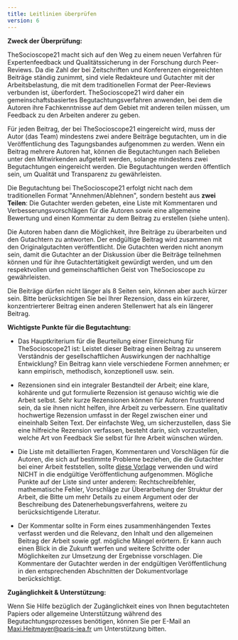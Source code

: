 ```yaml
---
title: Leitlinien überprüfen
version: 6
---
```


**Zweck der Überprüfung:**

TheSocioscope21 macht sich auf den Weg zu einem neuen Verfahren für Expertenfeedback und Qualitätssicherung in der Forschung durch Peer-Reviews. Da die Zahl der bei Zeitschriften und Konferenzen eingereichten Beiträge ständig zunimmt, sind viele Redakteure und Gutachter mit der Arbeitsbelastung, die mit dem traditionellen Format der Peer-Reviews verbunden ist, überfordert. TheSocioscope21 wird daher ein gemeinschaftsbasiertes Begutachtungsverfahren anwenden, bei dem die Autoren ihre Fachkenntnisse auf dem Gebiet mit anderen teilen müssen, um Feedback zu den Arbeiten anderer zu geben.

Für jeden Beitrag, der bei TheSocioscope21 eingereicht wird, muss der Autor (das Team) mindestens zwei andere Beiträge begutachten, um in die Veröffentlichung des Tagungsbandes aufgenommen zu werden. Wenn ein Beitrag mehrere Autoren hat, können die Begutachtungen nach Belieben unter den Mitwirkenden aufgeteilt werden, solange mindestens zwei Begutachtungen eingereicht werden. Die Begutachtungen werden öffentlich sein, um Qualität und Transparenz zu gewährleisten.

Die Begutachtung bei TheSocioscope21 erfolgt nicht nach dem traditionellen Format "Annehmen/Ablehnen", sondern besteht aus **zwei Teilen**: Die Gutachter werden gebeten, eine Liste mit Kommentaren und Verbesserungsvorschlägen für die Autoren sowie eine allgemeine Bewertung und einen Kommentar zu dem Beitrag zu erstellen (siehe unten).

Die Autoren haben dann die Möglichkeit, ihre Beiträge zu überarbeiten und den Gutachtern zu antworten. Der endgültige Beitrag wird zusammen mit den Originalgutachten veröffentlicht. Die Gutachten werden nicht anonym sein, damit die Gutachter an der Diskussion über die Beiträge teilnehmen können und für ihre Gutachtertätigkeit gewürdigt werden, und um den respektvollen und gemeinschaftlichen Geist von TheSocioscope zu gewährleisten.

Die Beiträge dürfen nicht länger als 8 Seiten sein, können aber auch kürzer sein. Bitte berücksichtigen Sie bei Ihrer Rezension, dass ein kürzerer, konzentrierterer Beitrag einen anderen Stellenwert hat als ein längerer Beitrag.

**Wichtigste Punkte für die Begutachtung:**

- Das Hauptkriterium für die Beurteilung einer Einreichung für TheSocioscope21 ist: Leistet dieser Beitrag einen Beitrag zu unserem Verständnis der gesellschaftlichen Auswirkungen der nachhaltige Entwicklung? Ein Beitrag kann viele verschiedene Formen annehmen; er kann empirisch, methodisch, konzeptionell usw. sein.

- Rezensionen sind ein integraler Bestandteil der Arbeit; eine klare, kohärente und gut formulierte Rezension ist genauso wichtig wie die Arbeit selbst. Sehr kurze Rezensionen können für Autoren frustrierend sein, da sie ihnen nicht helfen, ihre Arbeit zu verbessern. Eine qualitativ hochwertige Rezension umfasst in der Regel zwischen einer und eineinhalb Seiten Text. Der einfachste Weg, um sicherzustellen, dass Sie eine hilfreiche Rezension verfassen, besteht darin, sich vorzustellen, welche Art von Feedback Sie selbst für Ihre Arbeit wünschen würden.

- Die Liste mit detaillierten Fragen, Kommentaren und Vorschlägen für die Autoren, die sich auf bestimmte Probleme beziehen, die die Gutachter bei einer Arbeit feststellen, sollte [diese Vorlage](https://TheSocioscope.org/conference/TheSocioscope21_Review_Template.docx) verwenden und wird NICHT in die endgültige Veröffentlichung aufgenommen. Mögliche Punkte auf der Liste sind unter anderem: Rechtschreibfehler, mathematische Fehler, Vorschläge zur Überarbeitung der Struktur der Arbeit, die Bitte um mehr Details zu einem Argument oder der Beschreibung des Datenerhebungsverfahrens, weitere zu berücksichtigende Literatur.

- Der Kommentar sollte in Form eines zusammenhängenden Textes verfasst werden und die Relevanz, den Inhalt und den allgemeinen Beitrag der Arbeit sowie ggf. mögliche Mängel erörtern. Er kann auch einen Blick in die Zukunft werfen und weitere Schritte oder Möglichkeiten zur Umsetzung der Ergebnisse vorschlagen. Die Kommentare der Gutachter werden in der endgültigen Veröffentlichung in den entsprechenden Abschnitten der Dokumentvorlage berücksichtigt.

<!-- -->

**Zugänglichkeit & Unterstützung:**

Wenn Sie Hilfe bezüglich der Zugänglichkeit eines von Ihnen begutachteten Papiers oder allgemeine Unterstützung während des Begutachtungsprozesses benötigen, können Sie per E-Mail an Maxi.Heitmayer@paris-iea.fr um Unterstützung bitten.
